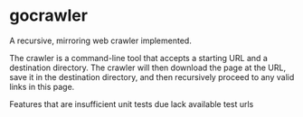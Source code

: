 # gocrawler

A recursive, mirroring web crawler implemented.

The crawler is a command-line tool that accepts a starting URL and a destination directory. The crawler will then download the page at the URL, save it in the destination directory, and then recursively proceed to any valid links in this page.

Features that are insufficient unit tests due lack available test urls
